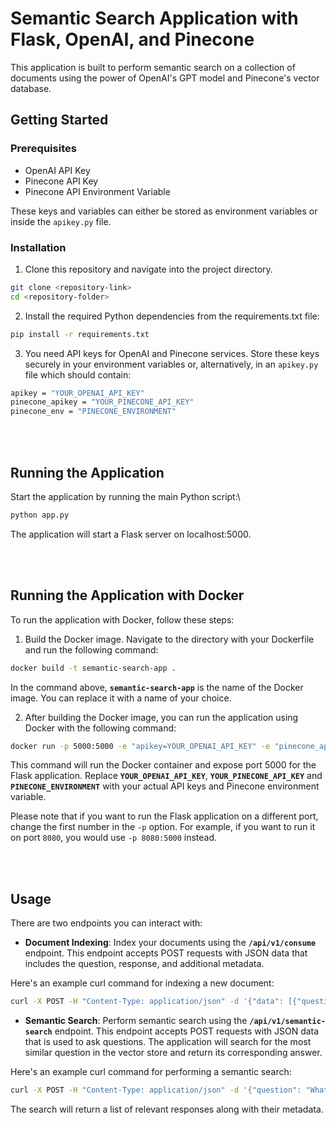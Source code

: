 # Semantic Search Application with Flask, OpenAI, and Pinecone

This application is built to perform semantic search on a collection of documents using the power of OpenAI's GPT model and Pinecone's vector database.

## Getting Started

### Prerequisites
- OpenAI API Key
- Pinecone API Key
- Pinecone API Environment Variable

These keys and variables can either be stored as environment variables or inside the `apikey.py` file.

### Installation
1. Clone this repository and navigate into the project directory.
```sh
git clone <repository-link>
cd <repository-folder>
```

2. Install the required Python dependencies from the requirements.txt file:
```sh
pip install -r requirements.txt
```

3. You need API keys for OpenAI and Pinecone services. Store these keys securely in your environment variables or, alternatively, in an `apikey.py` file which should contain:

```sh
apikey = "YOUR_OPENAI_API_KEY"
pinecone_apikey = "YOUR_PINECONE_API_KEY"
pinecone_env = "PINECONE_ENVIRONMENT"
```

<br>
<br>

## Running the Application
Start the application by running the main Python script:\
```sh
python app.py
```
The application will start a Flask server on localhost:5000.

<br>
<br>

## Running the Application with Docker
To run the application with Docker, follow these steps:
1. Build the Docker image. Navigate to the directory with your Dockerfile and run the following command:
```sh
docker build -t semantic-search-app .
```
In the command above, __`semantic-search-app`__ is the name of the Docker image. You can replace it with a name of your choice.

2. After building the Docker image, you can run the application using Docker with the following command:
```sh
docker run -p 5000:5000 -e "apikey=YOUR_OPENAI_API_KEY" -e "pinecone_apikey=YOUR_PINECONE_API_KEY" -e "pinecone_env=PINECONE_ENVIRONMENT" semantic-search-app
```
This command will run the Docker container and expose port 5000 for the Flask application. Replace __`YOUR_OPENAI_API_KEY`__, __`YOUR_PINECONE_API_KEY`__ and __`PINECONE_ENVIRONMENT`__ with your actual API keys and Pinecone environment variable.

Please note that if you want to run the Flask application on a different port, change the first number in the `-p` option. For example, if you want to run it on port `8080`, you would use `-p 8080:5000` instead.

<br>
<br>

## Usage
There are two endpoints you can interact with:

* __Document Indexing__: Index your documents using the __`/api/v1/consume`__ endpoint. This endpoint accepts POST requests with JSON data that includes the question, response, and additional metadata.

Here's an example curl command for indexing a new document:

```sh
curl -X POST -H "Content-Type: application/json" -d '{"data": [{"question": "What is AI?", "response": "AI stands for Artificial Intelligence.", "metadata": {"id": 1231}}, {"question": "What is ML?", "response": "ML stands for Machine Learning.", "metadata": {"id": 323423}}]}' http://localhost:5000/api/v1/consume
```

* __Semantic Search__: Perform semantic search using the __`/api/v1/semantic-search`__ endpoint. This endpoint accepts POST requests with JSON data that is used to ask questions. The application will search for the most similar question in the vector store and return its corresponding answer.

Here's an example curl command for performing a semantic search:

```sh
curl -X POST -H "Content-Type: application/json" -d '{"question": "What is AI?"}' http://localhost:5000/api/v1/semantic-search
```

The search will return a list of relevant responses along with their metadata.
